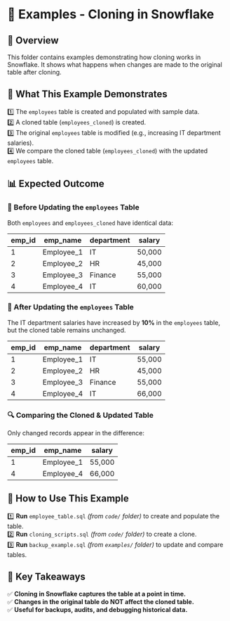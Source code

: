 # 📁 Examples - Cloning in Snowflake  

## 📌 Overview  
This folder contains examples demonstrating how cloning works in Snowflake. It shows what happens when changes are made to the original table after cloning.  

## 📜 What This Example Demonstrates  
1️⃣ The `employees` table is created and populated with sample data.  
2️⃣ A cloned table (`employees_cloned`) is created.  
3️⃣ The original `employees` table is modified (e.g., increasing IT department salaries).  
4️⃣ We compare the cloned table (`employees_cloned`) with the updated `employees` table.  

## 📊 Expected Outcome  

### 🔹 Before Updating the `employees` Table  
Both `employees` and `employees_cloned` have identical data:  

| emp_id | emp_name    | department | salary  |  
|--------|------------|------------|---------|  
| 1      | Employee_1 | IT         | 50,000  |  
| 2      | Employee_2 | HR         | 45,000  |  
| 3      | Employee_3 | Finance    | 55,000  |  
| 4      | Employee_4 | IT         | 60,000  |  

### 🔹 After Updating the `employees` Table  
The IT department salaries have increased by **10%** in the `employees` table, but the cloned table remains unchanged.  

| emp_id | emp_name    | department | salary  |  
|--------|------------|------------|---------|  
| 1      | Employee_1 | IT         | 55,000  |  
| 2      | Employee_2 | HR         | 45,000  |  
| 3      | Employee_3 | Finance    | 55,000  |  
| 4      | Employee_4 | IT         | 66,000  |  

### 🔍 Comparing the Cloned & Updated Table  
Only changed records appear in the difference:  

| emp_id | emp_name    | salary  |  
|--------|------------|---------|  
| 1      | Employee_1 | 55,000  |  
| 4      | Employee_4 | 66,000  |  

## 🚀 How to Use This Example  
1️⃣ **Run** `employee_table.sql` *(from `code/` folder)* to create and populate the table.  
2️⃣ **Run** `cloning_scripts.sql` *(from `code/` folder)* to create a clone.  
3️⃣ **Run** `backup_example.sql` *(from `examples/` folder)* to update and compare tables.  

## 🎯 Key Takeaways  
✅ **Cloning in Snowflake captures the table at a point in time.**  
✅ **Changes in the original table do NOT affect the cloned table.**  
✅ **Useful for backups, audits, and debugging historical data.**  
